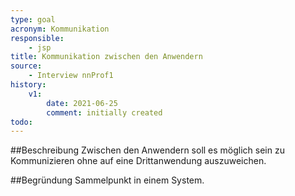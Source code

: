 ```yaml
---
type: goal
acronym: Kommunikation
responsible:
    - jsp
title: Kommunikation zwischen den Anwendern
source:
    - Interview nnProf1
history:
    v1:
        date: 2021-06-25
        comment: initially created
todo:
---
```


##Beschreibung
Zwischen den Anwendern soll es möglich sein zu Kommunizieren ohne auf eine Drittanwendung auszuweichen.

##Begründung
Sammelpunkt in einem System.
